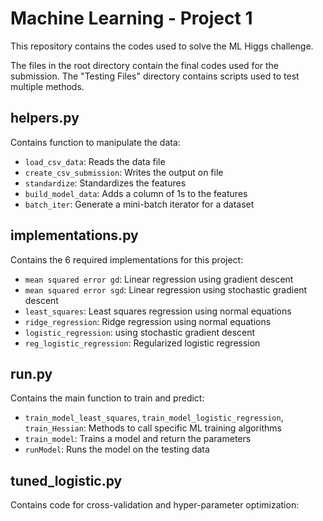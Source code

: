 # Machine Learning - Project 1
This repository contains the codes used to solve the ML Higgs challenge.

The files in the root directory contain the final codes used for the submission. The "Testing Files" directory contains scripts used to test multiple methods.

## helpers.py
Contains function to manipulate the data:
- `load_csv_data`: Reads the data file
- `create_csv_submission`: Writes the output on file
- `standardize`: Standardizes the features
- `build_model_data`: Adds a column of 1s to the features
- `batch_iter`: Generate a mini-batch iterator for a dataset

## implementations.py
Contains the 6 required implementations for this project:
- `mean squared error gd`: Linear regression using gradient descent
- `mean squared error sgd`: Linear regression using stochastic gradient descent
- `least_squares`: Least squares regression using normal equations
- `ridge_regression`: Ridge regression using normal equations
- `logistic_regression`: using stochastic gradient descent
- `reg_logistic_regression`: Regularized logistic regression

## run.py
Contains the main function to train and predict:
- `train_model_least_squares`, `train_model_logistic_regression`, `train_Hessian`: Methods to call specific ML training algorithms
- `train_model`: Trains a model and return the parameters
- `runModel`: Runs the model on the testing data

## tuned_logistic.py
Contains code for cross-validation and hyper-parameter optimization:
